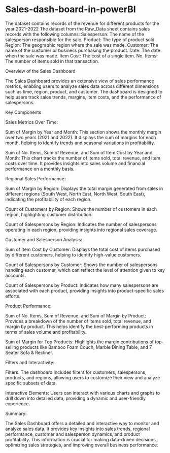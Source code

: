 # Sales-dash-board-in-powerBI
The dataset contains records of the revenue for different products for the year 2021-2022
The dataset from the Raw_Data sheet contains sales records with the following columns:
Salesperson: The name of the salesperson responsible for the sale.
Product: The type of product sold.
Region: The geographic region where the sale was made.
Customer: The name of the customer or business purchasing the product.
Date: The date when the sale was made.
Item Cost: The cost of a single item.
No. Items: The number of items sold in that transaction.

Overview of the Sales Dashboard

The Sales Dashboard provides an extensive view of sales performance metrics, enabling users to analyze sales data across different dimensions such as time, region, product, and customer. The dashboard is designed to help users track sales trends, margins, item costs, and the performance of salespersons.

Key Components

Sales Metrics Over Time:

Sum of Margin by Year and Month: This section shows the monthly margin over two years (2021 and 2022). It displays the sum of margins for each month, helping to identify trends and seasonal variations in profitability.

Sum of No. Items, Sum of Revenue, and Sum of Item Cost by Year and Month: This chart tracks the number of items sold, total revenue, and item costs over time. It provides insights into sales volume and financial performance on a monthly basis.

Regional Sales Performance:

Sum of Margin by Region: Displays the total margin generated from sales in different regions (South West, North East, North West, South East), indicating the profitability of each region.

Count of Customers by Region: Shows the number of customers in each region, highlighting customer distribution.

Count of Salespersons by Region: Indicates the number of salespersons operating in each region, providing insights into regional sales coverage.

Customer and Salesperson Analysis:

Sum of Item Cost by Customer: Displays the total cost of items purchased by different customers, helping to identify high-value customers.

Count of Salespersons by Customer: Shows the number of salespersons handling each customer, which can reflect the level of attention given to key accounts.

Count of Salespersons by Product: Indicates how many salespersons are associated with each product, providing insights into product-specific sales efforts.

Product Performance:

Sum of No. Items, Sum of Revenue, and Sum of Margin by Product: Provides a breakdown of the number of items sold, total revenue, and margin by product. This helps identify the best-performing products in terms of sales volume and profitability.

Sum of Margin for Top Products: Highlights the margin contributions of top-selling products like Bamboo Foam Couch, Marble Dining Table, and 7 Seater Sofa & Recliner.

Filters and Interactivity:

Filters: The dashboard includes filters for customers, salespersons, products, and regions, allowing users to customize their view and analyze specific subsets of data.

Interactive Elements: Users can interact with various charts and graphs to drill down into detailed data, providing a dynamic and user-friendly experience.

Summary:

The Sales Dashboard offers a detailed and interactive way to monitor and analyze sales data. It provides key insights into sales trends, regional performance, customer and salesperson dynamics, and product profitability. This information is crucial for making data-driven decisions, optimizing sales strategies, and improving overall business performance.
